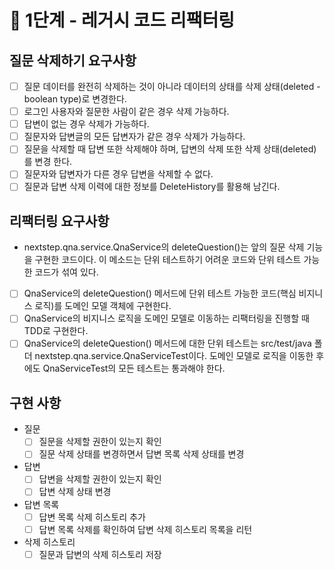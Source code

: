 # 🚀 1단계 - 레거시 코드 리팩터링

## 질문 삭제하기 요구사항

* [ ] 질문 데이터를 완전히 삭제하는 것이 아니라 데이터의 상태를 삭제 상태(deleted - boolean type)로 변경한다.
* [ ] 로그인 사용자와 질문한 사람이 같은 경우 삭제 가능하다.
* [ ] 답변이 없는 경우 삭제가 가능하다.
* [ ] 질문자와 답변글의 모든 답변자가 같은 경우 삭제가 가능하다.
* [ ] 질문을 삭제할 때 답변 또한 삭제해야 하며, 답변의 삭제 또한 삭제 상태(deleted)를 변경 한다.
* [ ] 질문자와 답변자가 다른 경우 답변을 삭제할 수 없다.
* [ ] 질문과 답변 삭제 이력에 대한 정보를 DeleteHistory를 활용해 남긴다.

## 리팩터링 요구사항

- nextstep.qna.service.QnaService의 deleteQuestion()는 앞의 질문 삭제 기능을 구현한 코드이다.
  이 메소드는 단위 테스트하기 어려운 코드와 단위 테스트 가능한 코드가 섞여 있다.

* [ ] QnaService의 deleteQuestion() 메서드에 단위 테스트 가능한 코드(핵심 비지니스 로직)를 도메인 모델 객체에 구현한다.
* [ ] QnaService의 비지니스 로직을 도메인 모델로 이동하는 리팩터링을 진행할 때 TDD로 구현한다.
* [ ] QnaService의 deleteQuestion() 메서드에 대한 단위 테스트는 src/test/java 폴더 nextstep.qna.service.QnaServiceTest이다.
  도메인 모델로 로직을 이동한 후에도 QnaServiceTest의 모든 테스트는 통과해야 한다.

## 구현 사항

* 질문
    * [ ] 질문을 삭제할 권한이 있는지 확인
    * [ ] 질문 삭제 상태를 변경하면서 답변 목록 삭제 상태를 변경
* 답변
    * [ ] 답변을 삭제할 권한이 있는지 확인
    * [ ] 답변 삭제 상태 변경
* 답변 목록
    * [ ] 답변 목록 삭제 히스토리 추가
    * [ ] 답변 목록 삭제를 확인하여 답변 삭제 히스토리 목록을 리턴
* 삭제 히스토리
    * [ ] 질문과 답변의 삭제 히스토리 저장

